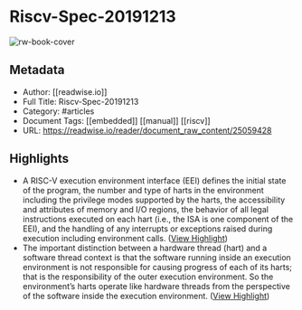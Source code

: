 # Riscv-Spec-20191213

![rw-book-cover](https://readwise-assets.s3.amazonaws.com/static/images/article1.be68295a7e40.png)

## Metadata
- Author: [[readwise.io]]
- Full Title: Riscv-Spec-20191213
- Category: #articles
- Document Tags: [[embedded]] [[manual]] [[riscv]] 
- URL: https://readwise.io/reader/document_raw_content/25059428

## Highlights
- A RISC-V execution environment interface (EEI) defines the initial state of the program, the number and type of harts in the environment including the privilege modes supported by the harts, the accessibility and attributes of memory and I/O regions, the behavior of all legal instructions executed on each hart (i.e., the ISA is one component of the EEI), and the handling of any interrupts or exceptions raised during execution including environment calls. ([View Highlight](https://read.readwise.io/read/01ha3np5hmmvg0yqhh7zd7pnvx))
- The important distinction between a hardware thread (hart) and a software thread context
  is that the software running inside an execution environment is not responsible for causing progress of each of its harts; that is the responsibility of the outer execution environment. So the environment’s harts operate like hardware threads from the perspective of the software inside the execution environment. ([View Highlight](https://read.readwise.io/read/01ha3nzgncnjke2q1kve4y29b4))
